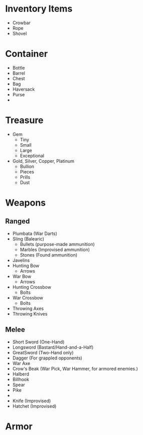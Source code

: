# Inventory Items
- Crowbar
- Rope
- Shovel

# Container
- Bottle
- Barrel
- Chest
- Bag
- Haversack
- Purse
- 
# Treasure 
- Gem
  - Tiny
  - Small
  - Large
  - Exceptional
- Gold, Silver, Copper, Platinum
  - Bullion
  - Pieces
  - Prills
  - Dust
    
# Weapons
## Ranged
- Plumbata (War Darts)
- Sling (Balearic)
  - Bullets (purpose-made ammunition)
  - Marbles (Improvised ammunition)
  - Stones (Found ammunition)
- Javelins
- Hunting Bow
  - Arrows
- War Bow
  - Arrows
- Hunting Crossbow
  - Bolts
- War Crossbow
  - Bolts
- Throwing Axes
- Throwing Knives

## Melee
- Short Sword (One-Hand)
- Longsword (Bastard/Hand-and-a-Half)
- GreatSword (Two-Hand only)
- Dagger (For grappled opponents)
- War Axe
- Crow's Beak (War Pick, War Hammer, for armored enemies.)
- Halberd
- Billhook
- Spear
- Pike
- 
- Knife (Improvised)
- Hatchet (Improvised)

# Armor
